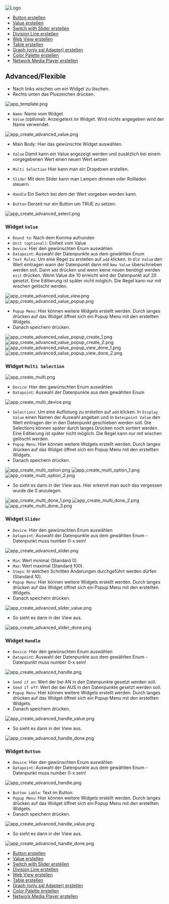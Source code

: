 ![Logo](../../admin/hiob.png)

-   [Button erstellen](button.md)
-   [Value erstellen](value.md)
-   [Switch with Slider erstellen](switch_w_slider.md)
-   [Division Line erstellen](division.md)
-   [Web View erstellen](webview.md)
-   [Table erstellen](table.md)
-   [Graph (only sql Adapter) erstellen](graph.md)
-   [Color Palette erstellen](color.md)
-   [Network Media Player erstellen](media_player.md)

## Advanced/Flexible

- Nach links wischen um ein Widget zu löschen.
- Rechts unten das Pluszeichen drücken.

![app_template.png](img/app_template.png)

- `Name`: Name vom Widget
- `Value` (optional): Anzeigetext im Widget. Wird nichts angegeben wird der Name verwendet.

![app_create_advanced_value.png](img/app_create_advanced_value.png)

- Main Body: Hier das gewünschte Widget auswählen.

- `Value` Damit kann ein Value angezeigt werden und zusätzlich bei einem vorgegebenen Wert einen neuen Wert setzen
- `Multi Selection` Hier kann man ein Dropdown erstellen.
- `Slider` Mit dem Slider kann man Lampen dimmen oder Rollladen steuern.
- `Handle` Ein Switch bei dem der Wert vorgeben werden kann.
- `Button` Derzeit nur ein Button um TRUE zu setzen.

![app_create_advanced_select.png](img/app_create_advanced_select.png)

### Widget `Value`

- `Round to`: Nach dem Komma aufrunden
- `Unit (optional)`: Einheit vom Value
- `Device`: Hier den gewünschten Enum auswählen
- `Datapoint`: Auswahl der Datenpunkte aus dem gewählten Enum
- `Text Rules`: Um eine Regel zu erstellen auf `add` klicken. In `Old Value` den Wert eintragen wann der Datenpunkt dann mit `New Value` überschrieben werden soll. Dann `add` drücken und wenn keine neuen benötigt werden `exit` drücken. Wenn Value die 10 erreicht wird der Datenpunkt auf 20 gesetzt. Eine Editierung ist später nicht möglich. Die Regel kann nur mit wischen gelöscht werden.

![app_create_advanced_value_view.png](img/app_create_advanced_value_view.png)
![app_create_advanced_value_popup.png](img/app_create_advanced_value_popup.png)

- `Popup Menu`: Hier können weitere Widgets erstellt werden. Durch langes drücken auf das Widget öffnet sich ein Popup Menu mit den erstellten Widgets.
- Danach speichern drücken.

![app_create_advanced_value_popup_create_1.png](img/app_create_advanced_value_popup_create_1.png)
![app_create_advanced_value_popup_create_2.png](img/app_create_advanced_value_popup_create_2.png)
![app_create_advanced_value_popup_view_done_1.png](img/app_create_advanced_value_popup_view_done_1.png)
![app_create_advanced_value_popup_view_done_2.png](img/app_create_advanced_value_popup_view_done_2.png)

### Widget `Multi Selection`

![app_create_multi.png](img/app_create_multi.png)

- `Device`: Hier den gewünschten Enum auswählen
- `Datapoint`: Auswahl der Datenpunkte aus dem gewählten Enum

![app_create_multi_device.png](img/app_create_multi_device.png)

- `Selections`: Um eine Auflistung zu erstellen auf `add` klicken. In `Display Value` einen Namen der Auswahl angeben und in `Dateipoint Value` den Wert eintragen der in den Datenpunkt geschieben werden soll. Die Selections können später durch langes Drücken noch sortiert werden. Eine Editierung ist später nicht möglich. Die Regel kann nur mit wischen gelöscht werden.
- `Popup Menu`: Hier können weitere Widgets erstellt werden. Durch langes drücken auf das Widget öffnet sich ein Popup Menu mit den erstellten Widgets.
- Danach speichern drücken.

![app_create_multi_option.png](img/app_create_multi_option.png)
![app_create_multi_option_1.png](img/app_create_multi_option_1.png)
![app_create_multi_option_2.png](img/app_create_multi_option_2.png)

- So sieht es dann in der View aus. Hier erkennt man auch das vergessen wurde die 0 anzulegen.

![app_create_multi_done_1.png](img/app_create_multi_done_1.png)
![app_create_multi_done_2.png](img/app_create_multi_done_2.png)
![app_create_multi_done_3.png](img/app_create_multi_done_3.png)

### Widget `Slider`

- `Device`: Hier den gewünschten Enum auswählen
- `Datapoint`: Auswahl der Datenpunkte aus dem gewählten Enum - Datenpunkt muss number 0-x sein!

![app_create_advanced_slider.png](img/app_create_advanced_slider.png)

- `Min`: Wert minimal (Standard 0).
- `Max`: Wert maximal (Standard 100).
- `Steps`: In welchen Schritten Änderungen durchgeführt werden dürfen (Standard 10).
- `Popup Menu`: Hier können weitere Widgets erstellt werden. Durch langes drücken auf das Widget öffnet sich ein Popup Menu mit den erstellten Widgets.
- Danach speichern drücken.

![app_create_advanced_slider_value.png](img/app_create_advanced_slider_value.png)

- So sieht es dann in der View aus.

![app_create_advanced_slider_done.png](img/app_create_advanced_slider_done.png)

### Widget `Handle`

- `Device`: Hier den gewünschten Enum auswählen
- `Datapoint`: Auswahl der Datenpunkte aus dem gewählten Enum - Datenpunkt muss number 0-x sein!

![app_create_advanced_handle.png](img/app_create_advanced_handle.png)

- `Send if on`: Wert der bei AN in den Datenpunkte gesetzt werden soll.
- `Send if off`: Wert der bei AUS in den Datenpunkte gesetzt werden soll.
- `Popup Menu`: Hier können weitere Widgets erstellt werden. Durch langes drücken auf das Widget öffnet sich ein Popup Menu mit den erstellten Widgets.
- Danach speichern drücken.

![app_create_advanced_handle_value.png](img/app_create_advanced_handle_value.png)

- So sieht es dann in der View aus.

![app_create_advanced_handle_done.png](img/app_create_advanced_handle_done.png)

### Widget `Button`

- `Device`: Hier den gewünschten Enum auswählen
- `Datapoint`: Auswahl der Datenpunkte aus dem gewählten Enum - Datenpunkt muss number 0-x sein!

![app_create_advanced_handle.png](img/app_create_advanced_button.png)

- `Button Lable`: Text im Button.
- `Popup Menu`: Hier können weitere Widgets erstellt werden. Durch langes drücken auf das Widget öffnet sich ein Popup Menu mit den erstellten Widgets.
- Danach speichern drücken.

![app_create_advanced_handle_value.png](img/app_create_advanced_button_value.png)

- So sieht es dann in der View aus.

![app_create_advanced_handle_done.png](img/app_create_advanced_button_done.png)


-   [Button erstellen](button.md)
-   [Value erstellen](value.md)
-   [Switch with Slider erstellen](switch_w_slider.md)
-   [Division Line erstellen](division.md)
-   [Web View erstellen](webview.md)
-   [Table erstellen](table.md)
-   [Graph (only sql Adapter) erstellen](graph.md)
-   [Color Palette erstellen](color.md)
-   [Network Media Player erstellen](media_player.md)